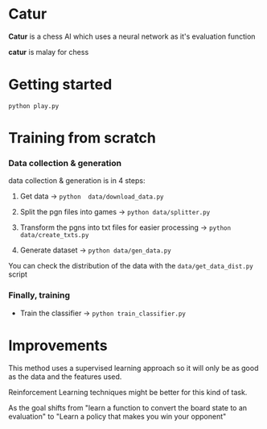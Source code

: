 # Catur

**Catur** is a chess AI which uses a neural network as it's evaluation function

**catur** is malay for chess

# Getting started

```
python play.py
```


# Training from scratch

### Data collection & generation
data collection & generation is in 4 steps:

1. Get data -> `python  data/download_data.py`


2. Split the pgn files into games -> `python data/splitter.py`


3. Transform the pgns into txt files for easier processing -> `python data/create_txts.py`


4. Generate dataset -> `python data/gen_data.py`

You can check the distribution of the data with the `data/get_data_dist.py` script



### Finally, training 

- Train the classifier -> `python train_classifier.py`


# Improvements

This method uses a supervised learning approach so it will only be as good as the data  and the features used.

Reinforcement Learning techniques might be better for this kind of task.

As the goal shifts from "learn a function to convert the board state to an evaluation" to "Learn a policy that makes you win your opponent"

